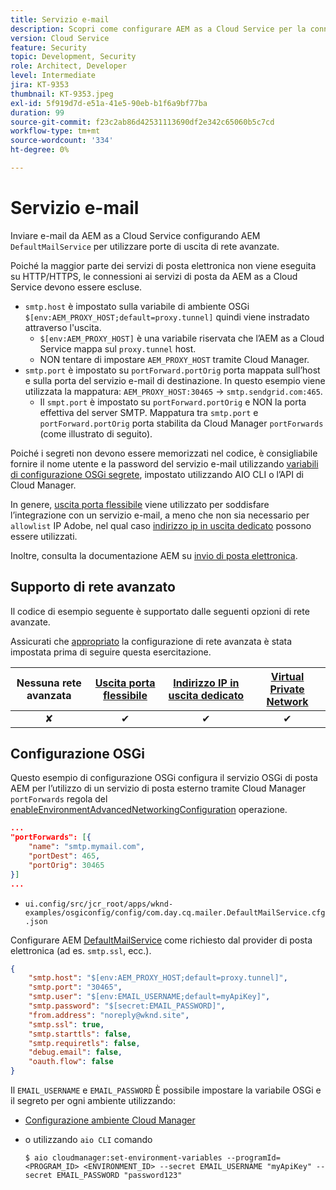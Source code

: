 ```yaml
---
title: Servizio e-mail
description: Scopri come configurare AEM as a Cloud Service per la connessione a un servizio e-mail utilizzando le porte di uscita.
version: Cloud Service
feature: Security
topic: Development, Security
role: Architect, Developer
level: Intermediate
jira: KT-9353
thumbnail: KT-9353.jpeg
exl-id: 5f919d7d-e51a-41e5-90eb-b1f6a9bf77ba
duration: 99
source-git-commit: f23c2ab86d42531113690df2e342c65060b5c7cd
workflow-type: tm+mt
source-wordcount: '334'
ht-degree: 0%

---
```


# Servizio e-mail

Inviare e-mail da AEM as a Cloud Service configurando AEM `DefaultMailService` per utilizzare porte di uscita di rete avanzate.

Poiché la maggior parte dei servizi di posta elettronica non viene eseguita su HTTP/HTTPS, le connessioni ai servizi di posta da AEM as a Cloud Service devono essere escluse.

+ `smtp.host` è impostato sulla variabile di ambiente OSGi `$[env:AEM_PROXY_HOST;default=proxy.tunnel]` quindi viene instradato attraverso l&#39;uscita.
   + `$[env:AEM_PROXY_HOST]` è una variabile riservata che l’AEM as a Cloud Service mappa sul `proxy.tunnel` host.
   + NON tentare di impostare `AEM_PROXY_HOST` tramite Cloud Manager.
+ `smtp.port` è impostato su `portForward.portOrig` porta mappata sull’host e sulla porta del servizio e-mail di destinazione. In questo esempio viene utilizzata la mappatura: `AEM_PROXY_HOST:30465` → `smtp.sendgrid.com:465`.
   + Il `smpt.port` è impostato su `portForward.portOrig` e NON la porta effettiva del server SMTP. Mappatura tra `smtp.port` e `portForward.portOrig` porta stabilita da Cloud Manager `portForwards` (come illustrato di seguito).

Poiché i segreti non devono essere memorizzati nel codice, è consigliabile fornire il nome utente e la password del servizio e-mail utilizzando [variabili di configurazione OSGi segrete](https://experienceleague.adobe.com/docs/experience-manager-cloud-service/implementing/deploying/configuring-osgi.html#secret-configuration-values), impostato utilizzando AIO CLI o l’API di Cloud Manager.

In genere, [uscita porta flessibile](../flexible-port-egress.md) viene utilizzato per soddisfare l’integrazione con un servizio e-mail, a meno che non sia necessario per `allowlist` IP Adobe, nel qual caso [indirizzo ip in uscita dedicato](../dedicated-egress-ip-address.md) possono essere utilizzati.

Inoltre, consulta la documentazione AEM su [invio di posta elettronica](https://experienceleague.adobe.com/docs/experience-manager-cloud-service/content/implementing/developing/development-guidelines.html#sending-email).

## Supporto di rete avanzato

Il codice di esempio seguente è supportato dalle seguenti opzioni di rete avanzate.

Assicurati che [appropriato](../advanced-networking.md#advanced-networking) la configurazione di rete avanzata è stata impostata prima di seguire questa esercitazione.

| Nessuna rete avanzata | [Uscita porta flessibile](../flexible-port-egress.md) | [Indirizzo IP in uscita dedicato](../dedicated-egress-ip-address.md) | [Virtual Private Network](../vpn.md) |
|:-----:|:-----:|:------:|:---------:|
| ✘ | ✔ | ✔ | ✔ |

## Configurazione OSGi

Questo esempio di configurazione OSGi configura il servizio OSGi di posta AEM per l’utilizzo di un servizio di posta esterno tramite Cloud Manager `portForwards` regola del [enableEnvironmentAdvancedNetworkingConfiguration](https://www.adobe.io/experience-cloud/cloud-manager/reference/api/#operation/enableEnvironmentAdvancedNetworkingConfiguration) operazione.

```json
...
"portForwards": [{
    "name": "smtp.mymail.com",
    "portDest": 465,
    "portOrig": 30465
}]
...
```

+ `ui.config/src/jcr_root/apps/wknd-examples/osgiconfig/config/com.day.cq.mailer.DefaultMailService.cfg.json`

Configurare AEM [DefaultMailService](https://experienceleague.adobe.com/docs/experience-manager-cloud-service/content/implementing/developing/development-guidelines.html#sending-email) come richiesto dal provider di posta elettronica (ad es. `smtp.ssl`, ecc.).

```json
{
    "smtp.host": "$[env:AEM_PROXY_HOST;default=proxy.tunnel]",
    "smtp.port": "30465",
    "smtp.user": "$[env:EMAIL_USERNAME;default=myApiKey]",
    "smtp.password": "$[secret:EMAIL_PASSWORD]",
    "from.address": "noreply@wknd.site",
    "smtp.ssl": true,
    "smtp.starttls": false, 
    "smtp.requiretls": false,
    "debug.email": false,
    "oauth.flow": false
}
```

Il `EMAIL_USERNAME` e `EMAIL_PASSWORD` È possibile impostare la variabile OSGi e il segreto per ogni ambiente utilizzando:

+ [Configurazione ambiente Cloud Manager](https://experienceleague.adobe.com/docs/experience-manager-cloud-service/content/implementing/using-cloud-manager/environment-variables.html)
+ o utilizzando `aio CLI` comando

  ```shell
  $ aio cloudmanager:set-environment-variables --programId=<PROGRAM_ID> <ENVIRONMENT_ID> --secret EMAIL_USERNAME "myApiKey" --secret EMAIL_PASSWORD "password123"
  ```
